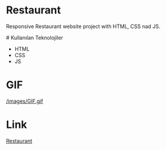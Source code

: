 # Restaurant

Responsive Restaurant website project with HTML, CSS nad JS.

# Kullanılan Teknolojiler

- HTML
- CSS
- JS

# GIF

[/images/GIF.gif](/images/GIF.gif)

# Link

[Restaurant](https://66293c96c6a4b81da7e0d57b--hilarious-cranachan-0a721a.netlify.app/)
